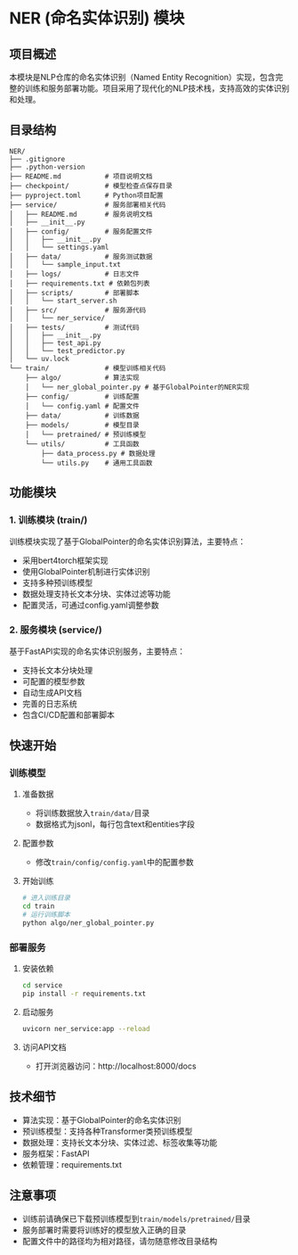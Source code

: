 # NER (命名实体识别) 模块

## 项目概述

本模块是NLP仓库的命名实体识别（Named Entity Recognition）实现，包含完整的训练和服务部署功能。项目采用了现代化的NLP技术栈，支持高效的实体识别和处理。

## 目录结构

```
NER/
├── .gitignore
├── .python-version
├── README.md           # 项目说明文档
├── checkpoint/         # 模型检查点保存目录
├── pyproject.toml      # Python项目配置
├── service/            # 服务部署相关代码
│   ├── README.md       # 服务说明文档
│   ├── __init__.py    
│   ├── config/         # 服务配置文件
│   │   ├── __init__.py
│   │   └── settings.yaml
│   ├── data/           # 服务测试数据
│   │   └── sample_input.txt
│   ├── logs/           # 日志文件
│   ├── requirements.txt # 依赖包列表
│   ├── scripts/        # 部署脚本
│   │   └── start_server.sh
│   ├── src/            # 服务源代码
│   │   └── ner_service/
│   ├── tests/          # 测试代码
│   │   ├── __init__.py
│   │   ├── test_api.py
│   │   └── test_predictor.py
│   └── uv.lock
└── train/              # 模型训练相关代码
    ├── algo/           # 算法实现
    │   └── ner_global_pointer.py # 基于GlobalPointer的NER实现
    ├── config/         # 训练配置
    │   └── config.yaml # 配置文件
    ├── data/           # 训练数据
    ├── models/         # 模型目录
    │   └── pretrained/ # 预训练模型
    └── utils/          # 工具函数
        ├── data_process.py # 数据处理
        └── utils.py    # 通用工具函数
```

## 功能模块

### 1. 训练模块 (train/)

训练模块实现了基于GlobalPointer的命名实体识别算法，主要特点：

- 采用bert4torch框架实现
- 使用GlobalPointer机制进行实体识别
- 支持多种预训练模型
- 数据处理支持长文本分块、实体过滤等功能
- 配置灵活，可通过config.yaml调整参数

### 2. 服务模块 (service/)

基于FastAPI实现的命名实体识别服务，主要特点：

- 支持长文本分块处理
- 可配置的模型参数
- 自动生成API文档
- 完善的日志系统
- 包含CI/CD配置和部署脚本

## 快速开始

### 训练模型

1. 准备数据
   - 将训练数据放入`train/data/`目录
   - 数据格式为jsonl，每行包含text和entities字段

2. 配置参数
   - 修改`train/config/config.yaml`中的配置参数

3. 开始训练
   ```bash
   # 进入训练目录
   cd train
   # 运行训练脚本
   python algo/ner_global_pointer.py
   ```

### 部署服务

1. 安装依赖
   ```bash
   cd service
   pip install -r requirements.txt
   ```

2. 启动服务
   ```bash
   uvicorn ner_service:app --reload
   ```

3. 访问API文档
   - 打开浏览器访问：http://localhost:8000/docs

## 技术细节

- 算法实现：基于GlobalPointer的命名实体识别
- 预训练模型：支持各种Transformer类预训练模型
- 数据处理：支持长文本分块、实体过滤、标签收集等功能
- 服务框架：FastAPI
- 依赖管理：requirements.txt

## 注意事项

- 训练前请确保已下载预训练模型到`train/models/pretrained/`目录
- 服务部署时需要将训练好的模型放入正确的目录
- 配置文件中的路径均为相对路径，请勿随意修改目录结构